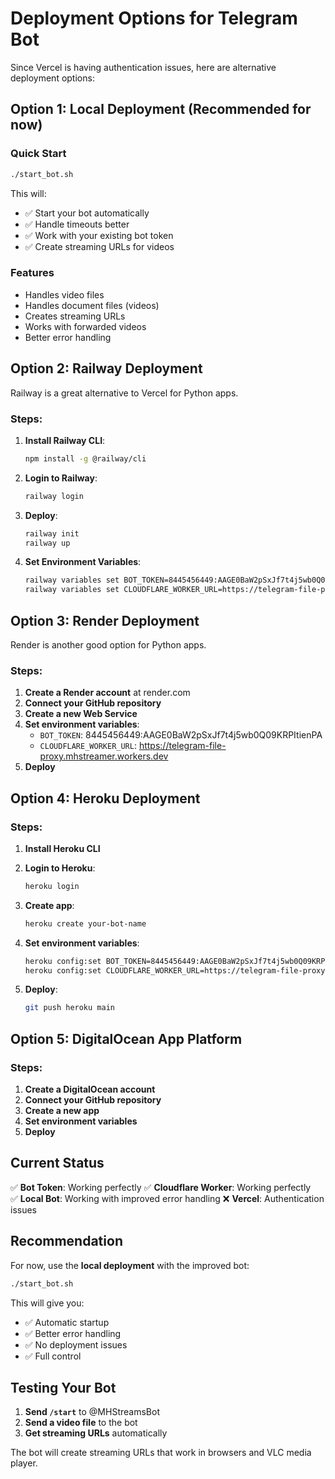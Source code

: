 # Deployment Options for Telegram Bot

Since Vercel is having authentication issues, here are alternative deployment options:

## Option 1: Local Deployment (Recommended for now)

### Quick Start

```bash
./start_bot.sh
```

This will:

- ✅ Start your bot automatically
- ✅ Handle timeouts better
- ✅ Work with your existing bot token
- ✅ Create streaming URLs for videos

### Features

- Handles video files
- Handles document files (videos)
- Creates streaming URLs
- Works with forwarded videos
- Better error handling

## Option 2: Railway Deployment

Railway is a great alternative to Vercel for Python apps.

### Steps:

1. **Install Railway CLI**:

   ```bash
   npm install -g @railway/cli
   ```

2. **Login to Railway**:

   ```bash
   railway login
   ```

3. **Deploy**:

   ```bash
   railway init
   railway up
   ```

4. **Set Environment Variables**:
   ```bash
   railway variables set BOT_TOKEN=8445456449:AAGE0BaW2pSxJf7t4j5wb0Q09KRPItienPA
   railway variables set CLOUDFLARE_WORKER_URL=https://telegram-file-proxy.mhstreamer.workers.dev
   ```

## Option 3: Render Deployment

Render is another good option for Python apps.

### Steps:

1. **Create a Render account** at render.com
2. **Connect your GitHub repository**
3. **Create a new Web Service**
4. **Set environment variables**:
   - `BOT_TOKEN`: 8445456449:AAGE0BaW2pSxJf7t4j5wb0Q09KRPItienPA
   - `CLOUDFLARE_WORKER_URL`: https://telegram-file-proxy.mhstreamer.workers.dev
5. **Deploy**

## Option 4: Heroku Deployment

### Steps:

1. **Install Heroku CLI**
2. **Login to Heroku**:

   ```bash
   heroku login
   ```

3. **Create app**:

   ```bash
   heroku create your-bot-name
   ```

4. **Set environment variables**:

   ```bash
   heroku config:set BOT_TOKEN=8445456449:AAGE0BaW2pSxJf7t4j5wb0Q09KRPItienPA
   heroku config:set CLOUDFLARE_WORKER_URL=https://telegram-file-proxy.mhstreamer.workers.dev
   ```

5. **Deploy**:
   ```bash
   git push heroku main
   ```

## Option 5: DigitalOcean App Platform

### Steps:

1. **Create a DigitalOcean account**
2. **Connect your GitHub repository**
3. **Create a new app**
4. **Set environment variables**
5. **Deploy**

## Current Status

✅ **Bot Token**: Working perfectly
✅ **Cloudflare Worker**: Working perfectly  
✅ **Local Bot**: Working with improved error handling
❌ **Vercel**: Authentication issues

## Recommendation

For now, use the **local deployment** with the improved bot:

```bash
./start_bot.sh
```

This will give you:

- ✅ Automatic startup
- ✅ Better error handling
- ✅ No deployment issues
- ✅ Full control

## Testing Your Bot

1. **Send `/start`** to @MHStreamsBot
2. **Send a video file** to the bot
3. **Get streaming URLs** automatically

The bot will create streaming URLs that work in browsers and VLC media player.
